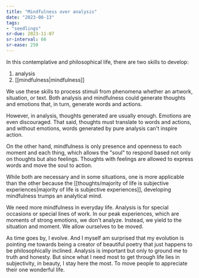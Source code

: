 ```yaml
---
title: "Mindfulness over analysis"
date: "2023-08-13"
tags:
- "seedlings"
sr-due: 2023-11-07
sr-interval: 66
sr-ease: 250
---
```

In this contemplative and philosophical life, there are two skills to develop:
1. analysis
2. [[mindfulness|mindfulness]]

We use these skills to process stimuli from phenomena whether an artwork, situation, or text. Both analysis and mindfulness could generate thoughts and emotions that, in turn, generate words and actions.

However, in analysis, thoughts generated are usually enough. Emotions are even discouraged. That said, thoughts must translate to words and actions, and without emotions, words generated by pure analysis can't inspire action.

On the other hand, mindfulness is only presence and openness to each moment and each thing, which allows the "soul" to respond based not only on thoughts but also feelings. Thoughts with feelings are allowed to express words and move the soul to action.

While both are necessary and in some situations, one is more applicable than the other because the [[thoughts/majority of life is subjective experiences|majority of life is subjective experiences]], developing mindfulness trumps an analytical mind.

We need more mindfulness in everyday life. Analysis is for special occasions or special lines of work. In our peak experiences, which are moments of strong emotions, we don't analyze. Instead, we yield to the situation and moment. We allow ourselves to be moved.

As time goes by, I evolve. And I myself am surprised that my evolution is pointing me towards being a creator of beautiful poetry that just happens to be philosophically inclined. Analysis is important but only to ground me to truth and honesty. But since what I need most to get through life lies in subjectivity, in beauty, I stay here the most. To move people to appreciate their one wonderful life.